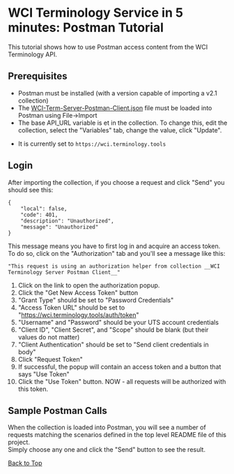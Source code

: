<a name="top" />

WCI Terminology Service in 5 minutes: Postman Tutorial
======================================================

This tutorial shows how to use Postman access content from the WCI Terminology API.

Prerequisites
-------------
* Postman must be installed (with a version capable of importing a v2.1 collection)
* The [WCI-Term-Server-Postman-Client.json](WCI-Term-Server-Postman-Client.json) file must be loaded into Postman using File->Import
* The base API_URL variable is et in the collection.  To change this, edit the collection, select the "Variables" tab, change the value, click "Update".
 - It is currently set to `https://wci.terminology.tools`

Login
-----
After importing the collection, if you choose a request and click "Send" you should see this: 

```
{
    "local": false,
    "code": 401,
    "description": "Unauthorized",
    "message": "Unauthorized"
}
```

This message means you have to first log in and acquire an access token.  To do so, click on
the "Authorization" tab and you'll see a message like this:

`"This request is using an authorization helper from collection __WCI Terminology Server Postman Client__"`

1. Click on the link to open the authorization popup.
2. Click the "Get New Access Token" button
3. "Grant Type" should be set to "Password Credentials"
4. "Access Token URL" should be set to "https://wci.terminology.tools/auth/token"
5. "Username" and "Password" should be your UTS account credentials
6. "Client ID", "Client Secret", and "Scope" should be blank (but their values do not matter)
7. "Client Authentication" should be set to "Send client credentials in body"
8. Click "Request Token"
9. If successful, the popup will contain an access token and a button that says "Use Token"
10. Click the "Use Token" button.  NOW - all requests will be authorized with this token.


Sample Postman Calls
-----------------
When the collection is loaded into Postman, you will see a number
of requests matching the scenarios defined in the top level README file of this project.  
Simply choose any one and click the "Send" button to see the result.

[Back to Top](#top)

